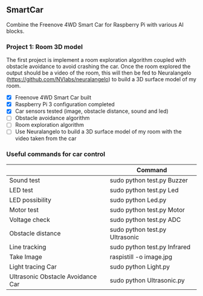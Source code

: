 ## SmartCar
Combine the Freenove 4WD Smart Car for Raspberry Pi with various AI blocks.  

### Project 1: Room 3D model
The first project is implement a room exploration algorithm coupled with obstacle avoidance to avoid crashing the car. Once the room explored the output should be a video of the room, this will then be fed to Neuralangelo (https://github.com/NVlabs/neuralangelo) to build a 3D surface model of my room.

- [x] Freenove 4WD Smart Car built
- [x] Raspberry Pi 3 configuration completed
- [x] Car sensors tested (image, obstacle distance, sound and led)
- [ ] Obstacle avoidance algorithm
- [ ] Room exploration algorithm
- [ ] Use Neuralangelo to build a 3D surface model of my room with the video taken from the car

### Useful commands for car control

|   | Command  |
|---|---|
| Sound test  | sudo python test.py Buzzer   |
| LED test | sudo python test.py Led |
| LED possibility | sudo python Led.py |
| Motor test  | sudo python test.py Motor  |
| Voltage check | sudo python test.py ADC  |
| Obstacle distance | sudo python test.py Ultrasonic  |
| Line tracking | sudo python test.py Infrared  |
| Take Image | raspistill -o image.jpg  |
| Light tracing Car | sudo python Light.py  |
| Ultrasonic Obstacle Avoidance Car | sudo python Ultrasonic.py  |
